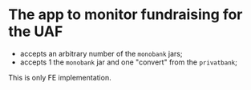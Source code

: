 # The app to monitor fundraising for the UAF

- accepts an arbitrary number of the `monobank` jars;
- accepts 1 the `monobank` jar and one "convert" from the `privatbank`;

This is only FE implementation. 
